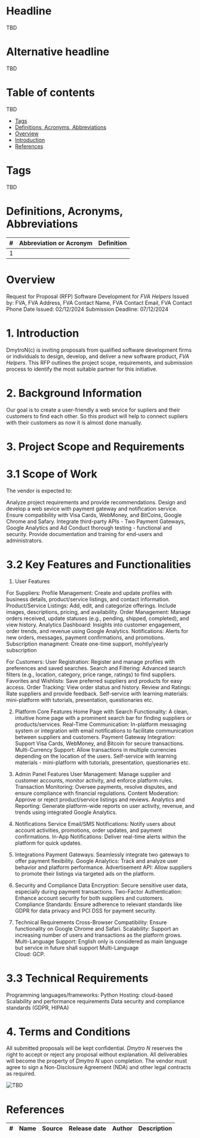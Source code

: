 # Headline

TBD

# Alternative headline

TBD

# Table of contents

TBD

- [Tags](./!Template.md#tags)
- [Definitions, Acronyms, Abbreviations](./!Template.md#definitions-acronyms-abbreviations)
- [Overview](./!Template.md#overview)
- [Introduction](./!Template.md#introduction)
- [References](./!Template.md#references)

# Tags

TBD

# Definitions, Acronyms, Abbreviations

| # | Abbreviation or Acronym | Definition     |
| - | ------------------------|:--------------:|
| 1 |

# Overview

Request for Proposal (RFP)
Software Development for *FVA Helpers*
Issued by: FVA, FVA Address, FVA Contact Name, FVA Contact Email, FVA Contact Phone
Date Issued: 02/12/2024
Submission Deadline: 07/12/2024

# 1. Introduction

DmytroN(c) is inviting proposals from qualified software development firms or individuals to design, develop, and deliver a new software product, *FVA Helpers*.
This RFP outlines the project scope, requirements, and submission process to identify the most suitable partner for this initiative.

# 2. Background Information

Our goal is to create a user-friendly a web sevice for supliers and their customers to find each other.
So this product will help to connect supliers with their customers as now it is almost done manually.

# 3. Project Scope and Requirements

# 3.1 Scope of Work

The vendor is expected to:

Analyze project requirements and provide recommendations.
Design and develop a web sevice with payment gateway and notification service.
Ensure compatibility with Visa Cards, WebMoney, and BitCoins, Google Chrome and Safary.
Integrate third-party APIs - Two Payment Gateways, Google Analytics and Ad
Conduct thorough testing - functional and security.
Provide documentation and training for end-users and administrators.

# 3.2 Key Features and Functionalities

1. User Features

For Suppliers:
Profile Management: Create and update profiles with business details, product/service listings, and contact information.
Product/Service Listings: Add, edit, and categorize offerings. Include images, descriptions, pricing, and availability.
Order Management: Manage orders received, update statuses (e.g., pending, shipped, completed), and view history.
Analytics Dashboard: Insights into customer engagement, order trends, and revenue using Google Analytics.
Notifications: Alerts for new orders, messages, payment confirmations, and promotions.
Subscription managment: Create one-time support, mohtly/yearly subscription

For Customers:
User Registration: Register and manage profiles with preferences and saved searches.
Search and Filtering: Advanced search filters (e.g., location, category, price range, ratings) to find suppliers.
Favorites and Wishlists: Save preferred suppliers and products for easy access.
Order Tracking: View order status and history.
Review and Ratings: Rate suppliers and provide feedback.
Self-service with learning materials: mini-platform with tutorials, presentation, questionaries etc.

2. Platform Core Features
Home Page with Search Functionality: A clean, intuitive home page with a prominent search bar for finding suppliers or products/services.
Real-Time Communication: In-platform messaging system or integration with email notifications to facilitate communication between suppliers and customers.
Payment Gateway Integration: Support Visa Cards, WebMoney, and Bitcoin for secure transactions.
Multi-Currency Support: Allow transactions in multiple currencies depending on the location of the users.
Self-service with learning materials - mini-platform with tutorials, presentation, questionaries etc.

3. Admin Panel Features
User Management: Manage supplier and customer accounts, monitor activity, and enforce platform rules.
Transaction Monitoring: Oversee payments, resolve disputes, and ensure compliance with financial regulations.
Content Moderation: Approve or reject product/service listings and reviews.
Analytics and Reporting: Generate platform-wide reports on user activity, revenue, and trends using integrated Google Analytics.

4. Notifications Service
Email/SMS Notifications: Notify users about account activities, promotions, order updates, and payment confirmations.
In-App Notifications: Deliver real-time alerts within the platform for quick updates.

5. Integrations
Payment Gateways: Seamlessly integrate two gateways to offer payment flexibility.
Google Analytics: Track and analyze user behavior and platform performance.
Advertisement API: Allow suppliers to promote their listings via targeted ads on the platform.

6. Security and Compliance
Data Encryption: Secure sensitive user data, especially during payment transactions.
Two-Factor Authentication: Enhance account security for both suppliers and customers.
Compliance Standards: Ensure adherence to relevant standards like GDPR for data privacy and PCI DSS for payment security.

7. Technical Requirements
Cross-Browser Compatibility: Ensure functionality on Google Chrome and Safari.
Scalability: Support an increasing number of users and transactions as the platform grows.
Multi-Language Support: English only is considered as main language but service in future shall support Multi-Language  
Cloud: GCP.

# 3.3 Technical Requirements

Programming languages/frameworks: Python
Hosting: cloud-based
Scalability and performance requirements
Data security and compliance standards (GDPR, HIPAA)

# 4. Terms and Conditions

All submitted proposals will be kept confidential.
*Dmytro N* reserves the right to accept or reject any proposal without explanation.
All deliverables will become the property of *Dmytro N* upon completion.
The vendor must agree to sign a Non-Disclosure Agreement (NDA) and other legal contracts as required.

<img src="./Images/TBD.jpg" alt="TBD" />

# References

| # | Name                 | Source                | Release date           |  Author                 | Description   |
| - | ---------------------|---------------------- |----------------------- | ----------------------- |:-------------:|
